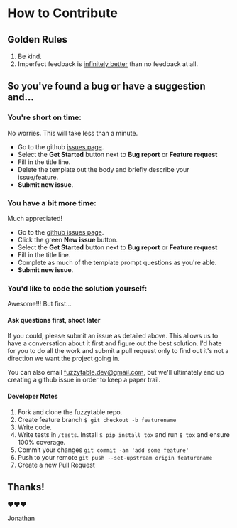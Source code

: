 # How to Contribute

## Golden Rules
1. Be kind.
2. Imperfect feedback is [infinitely better](https://en.wikipedia.org/wiki/Perfect_is_the_enemy_of_good) than no feedback at all.

## So you've found a bug or have a suggestion and... 

### You're short on time:
No worries. This will take less than a minute. 
- Go to the github [issues page](https://github.com/jonathanchukinas/fuzzytable/issues/new/choose).
- Select the **Get Started** button next to **Bug report** or **Feature request**
- Fill in the title line.
- Delete the template out the body and briefly describe your issue/feature.
- **Submit new issue**.

### You have a bit more time:
Much appreciated!
- Go to the [github issues page](https://github.com/jonathanchukinas/fuzzytable/issues).
- Click the green **New issue** button.
- Select the **Get Started** button next to **Bug report** or **Feature request**
- Fill in the title line.
- Complete as much of the template prompt questions as you're able.
- **Submit new issue**.

### You'd like to code the solution yourself:

Awesome!!! But first...

#### Ask questions first, shoot later 

If you could, please submit an issue as detailed above.
This allows us to have a conversation about it first and figure out the best solution.
I'd hate for you to do all the work and submit a pull request only to find out it's not a direction we want the project going in.

You can also email fuzzytable.dev@gmail.com, but we'll ultimately end up creating a github issue in order to keep a paper trail. 

#### Developer Notes

1. Fork and clone the fuzzytable repo.
2. Create feature branch ``$ git checkout -b featurename``
3. Write code.
4. Write tests in ``/tests``. Install ``$ pip install tox`` and run ``$ tox`` and ensure 100% coverage.
4. Commit your changes ``git commit -am 'add some feature'``
4. Push to your remote ``git push --set-upstream origin featurename``
5. Create a new Pull Request

## Thanks!

❤❤❤

Jonathan
